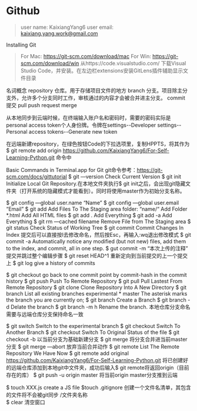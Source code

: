 # Github

> user name: KaixiangYang6
> user email: kaixiang.yang.work@gmail.com

Installing Git
> For Mac: https://git-scm.com/download/mac
> For Win: https://git-scm.com/download/win
> 从https://code.visualstudio.com/ 下载Visual Studio Code，并安装。在左边栏extensions安装GitLens插件辅助显示文件目录

名词概念
repository  仓库。用于存储项目文件的地方
branch		分支。项目除主分支外，允许多个分支同时工作，审核通过的内容才会被合并进主分支。
commit 提交
pull
push
request
merge

从本地同步到云端时候，在终端输入账户名和密码时，需要的密码实际是personal access token个人身份牌。令牌在settings--Developer settings--Personal access tokens--Generate new token

在远端新建repository，在绿色按钮Code的下拉选项里，复制HPPTS，将其作为$ git remote add origin https://github.com/KaixiangYang6/For-Self-Learning-Python.git 命令中

Basic Commands in Terminal.app for Git
git命令参考：https://git-scm.com/docs/gittutorial
$ git —version 				Check Current Version
$ git init 						Initialize Local Git Repository.在本地文件夹执行$ git init之后，会出现git隐藏文件夹（打开系统的隐藏模式才能看到）。同时将使用master作为初始分支名称。

$ git config —global user.name “Name”
$ git config —global user.email “Email”
$ git add <filename> 			Add Files To The Staging area
	folder: “name/“			Add Folder
	*.html					Add All HTML files 
$ git add .					Add Everything
$ git add -a					Add Everything
$ git rm —cached filename	Remove File from The Staging area
$ git status 					Check Status of Working Tree
$ git commit					Commit Changes In Index
	提交后可以直接按I去修改命名，然后按Esc，再输入:wq退出修改模式
$ git commit -a		Automatically notice any modified (but not new) files, add them to the index, and commit, all in one step.
$ gut commit -m “本次上传的注释”		提交并跳过整个编辑步骤
$ git reset HEAD^1			重新定向到当前提交的上一个提交上
$ git log						give a history of commits

$ git checkout <commit-hash>	go back to one commit point by commit-hash in the commit history
$ git push					Push To Remote Repository
$ git pull						Pull Lastest From Remote Repository
$ git clone					Clone Repository Into A New Directory
$ git branch					List all existing branches
	experimental
	* master					The asterisk marks the branch you are currently on;
$ git branch <name>			Create a Branch
$ git branch -d <name>		Delate the branch
$ git branch -m h<name>		Rename the branch. 本地仓库分支命名需要与远端仓库分支保持命名一致

$ git switch <experimental>	Switch to the experimental branch
$ git checkout <branch name>	Switch To Another Branch
$ git checkout <file name>	Switch To Original Status of the file
$ git checkout -b <branch name>	以当前分支为基础新建分支
$ git merge <branch name> 	将分支合并进当前master分支
$ git merge —abort			放弃当前合并动作
$ git remote					List The Remote Repository We Have Now
$ git remote add original https://github.com/KaixiangYang6/For-Self-Learning-Python.git 将已创建好的远端仓库添加到本地git中文件夹，成功后输入$ git remote将返回origin（目前存在的库）
$ git push -u origin master	将当前origin master分支推到云端



$ touch XXX.js	create a JS file
$touch .gitignore				创建一个文件名清单，其包含的文件将不会被git同步
	/文件夹名称	
$ clear			清空窗口


